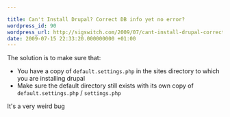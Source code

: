 ```yaml
---

title: Can't Install Drupal? Correct DB info yet no error?
wordpress_id: 90
wordpress_url: http://sigswitch.com/2009/07/cant-install-drupal-correct-db-info-yet-no-error/
date: 2009-07-15 22:33:20.000000000 +01:00
---
```


The solution is to make sure that: 

- You have a copy of `default.settings.php` in the sites directory to which you 
  are installing drupal
- Make sure the default directory still exists with its own copy of 
  `default.settings.php` / `settings.php` 

It's a very weird bug